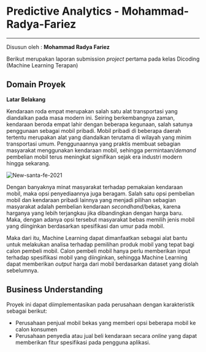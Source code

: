 # Predictive Analytics - Mohammad-Radya-Fariez
--------------------------------------------------
Disusun oleh : **Mohammad Radya Fariez**

Berikut merupakan laporan submission _project_ pertama pada kelas Dicoding (Machine Learning Terapan)

**Domain Proyek**
--------------------------------------------------
**Latar Belakang**

Kendaraan roda empat merupakan salah satu alat transportasi yang diandalkan pada masa modern ini. Seiring berkembangnya zaman, kendaraan beroda empat lahir dengan beberapa kegunaan, salah satunya penggunaan sebagai mobil pribadi. Mobil pribadi di beberapa daerah tertentu merupakan alat yang diandalkan terutama di wilayah yang minim transportasi umum. Penggunaannya yang praktis membuat sebagian masyarakat menggunakan kendaraan mobil, sehingga permintaan/_demand_ pembelian mobil terus meningkat signifikan sejak era industri modern hingga sekarang.

![New-santa-fe-2021](https://user-images.githubusercontent.com/109395960/204444807-4d9fd0bb-f2b0-47e6-b77a-945e3cf42097.jpg)

Dengan banyaknya minat masyarakat terhadap pemakaian kendaraan mobil, maka opsi penyediaannya juga beragam. Salah satu opsi pembelian mobil dan kendaraan pribadi lainnya yang menjadi pilihan sebagian masyarakat adalah pembelian kendaraan _secondhand_/bekas, karena harganya yang lebih terjangkau jika dibandingkan dengan harga baru. Maka, dengan adanya opsi tersebut masyarakat bebas memilih jenis mobil yang diinginkan berdasarkan spesifikasi dan umur pada mobil.

Maka dari itu, Machine Learning dapat dimanfaatkan sebagai alat bantu untuk melakukan analisa terhadap pemilihan produk mobil yang tepat bagi calon pembeli mobil. Calon pembeli mobil hanya perlu memberikan input terhadap spesifikasi mobil yang diinginkan, sehingga Machine Learning dapat memberikan _output_ harga dari mobil berdasarkan dataset yang diolah sebelumnya. 

**Business Understanding**
--------------------------------------------------
Proyek ini dapat diimplementasikan pada perusahaan dengan karakteristik sebagai berikut:

- Perusahaan penjual mobil bekas yang memberi opsi beberapa mobil ke calon konsumen
- Perusahaan penyedia atau jual beli kendaraan secara _online_ yang dapat memberikan fitur spesifikasi pada pengguna aplikasi.
